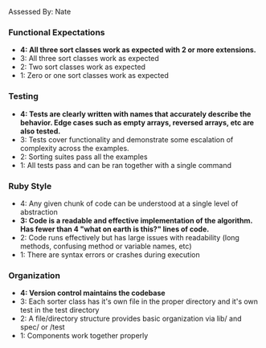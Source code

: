 Assessed By: Nate

### Functional Expectations

* **4: All three sort classes work as expected with 2 or more extensions.**
* 3: All three sort classes work as expected
* 2: Two sort classes work as expected
* 1: Zero or one sort classes work as expected

### Testing

* **4: Tests are clearly written with names that accurately describe the behavior. Edge cases such as empty arrays, reversed arrays, etc are also tested.**
* 3: Tests cover functionality and demonstrate some escalation of complexity across the examples.
* 2: Sorting suites pass all the examples
* 1: All tests pass and can be ran together with a single command

### Ruby Style

* 4: Any given chunk of code can be understood at a single level of abstraction
* **3: Code is a readable and effective implementation of the algorithm. Has fewer than 4 "what on earth is this?" lines of code.**
* 2: Code runs effectively but has large issues with readability (long methods, confusing
method or variable names, etc)
* 1: There are syntax errors or crashes during execution

### Organization

* **4: Version control maintains the codebase**
* 3: Each sorter class has it's own file in the proper directory and it's own test in the test directory
* 2: A file/directory structure provides basic organization via lib/ and spec/ or /test
* 1: Components work together properly
